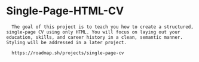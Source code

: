 # Single-Page-HTML-CV
      The goal of this project is to teach you how to create a structured, single-page CV using only HTML. You will focus on laying out your education, skills, and career history in a clean, semantic manner. Styling will be addressed in a later project. 

      https://roadmap.sh/projects/single-page-cv
